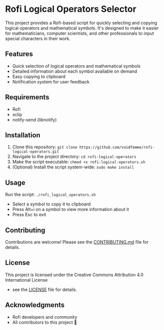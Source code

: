 # Rofi Logical Operators Selector

This project provides a Rofi-based script for quickly selecting and copying logical operators and mathematical symbols. It's designed to make it easier for mathematicians, computer scientists, and other professionals to input special characters in their work.

## Features

- Quick selection of logical operators and mathematical symbols
- Detailed information about each symbol available on demand
- Easy copying to clipboard
- Notification system for user feedback

## Requirements

- Rofi
- xclip
- notify-send (libnotify)

## Installation

1. Clone this repository:
    `git clone https://github.com/voidfemme/rofi-logical-operators.git`
2. Navigate to the project directory:
    `cd rofi-logical-operators`
3. Make the script executable:
    `chmod +x rofi-logical-operators.sh`
4. (Optional) Install the script system-wide:
    `sudo make install`

## Usage

Run the script:
    `./rofi_logical_operators.sh`

- Select a symbol to copy it to clipboard
- Press Alt+i on a symbol to view more information about it 
- Press Esc to exit

## Contributing

Contributions are welcome! Please see the [CONTRIBUTING.md](CONTRIBUTING.md) file for
details.

## License

This project is licensed under the Creative Commons Attribution 4.0 International License
- see the [LICENSE](LICENSE) file for details.

## Acknowledgments

- Rofi developers and community
- All contributors to this project 🥰
